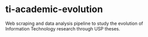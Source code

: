 # ti-academic-evolution
Web scraping and data analysis pipeline to study the evolution of Information Technology research through USP theses.
